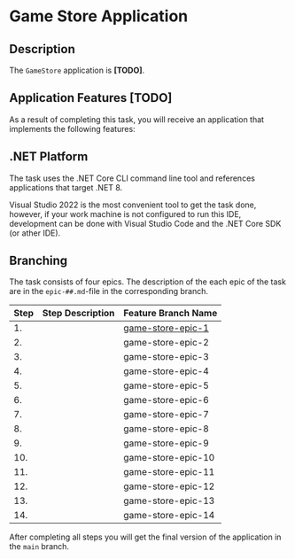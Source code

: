 # Game Store Application

## Description

The `GameStore` application is **[TODO]**.

## Application Features **[TODO]**

As a result of completing this task, you will receive an application that implements the following features:

## .NET Platform
The task uses the .NET Core CLI command line tool and references applications that target .NET 8.

Visual Studio 2022 is the most convenient tool to get the task done, however, if your work machine is not configured to run this IDE, development can be done with Visual Studio Code and the .NET Core SDK (or ather IDE).

## Branching

The task consists of four epics. The description of the each epic of the task are in the `epic-##.md`-file in the corresponding branch.

| Step | Step Description | Feature Branch Name |
| ------ | ------ | ------ |
| 1. |  | [game-store-epic-1](-/blob/game-strore-v2-epic-01/epic-01.md?ref_type=heads) |
| 2. |  | game-store-epic-2 |
| 3. |  | game-store-epic-3 |
| 4. |  | game-store-epic-4 |
| 5. |  | game-store-epic-5 |
| 6. |  | game-store-epic-6 |
| 7. |  | game-store-epic-7 |
| 8. |  | game-store-epic-8 |
| 9. |  | game-store-epic-9 |
| 10. |  | game-store-epic-10 |
| 11. |  | game-store-epic-11 |
| 12. |  | game-store-epic-12 |
| 13. |  | game-store-epic-13 |
| 14. |  | game-store-epic-14 |

After completing all steps you will get the final version of the application in the `main` branch.